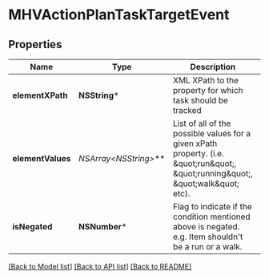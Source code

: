 # MHVActionPlanTaskTargetEvent

## Properties
Name | Type | Description | Notes
------------ | ------------- | ------------- | -------------
**elementXPath** | **NSString*** | XML XPath to the property for which task should be tracked | [optional] 
**elementValues** | **NSArray&lt;NSString*&gt;*** | List of all of the possible values for a given xPath property. (i.e. \&quot;run\&quot;, \&quot;running\&quot;, \&quot;walk\&quot; etc). | [optional] 
**isNegated** | **NSNumber*** | Flag to indicate if the condition mentioned above is negated. e.g. Item shouldn&#39;t be a run or a walk. | [optional] 

[[Back to Model list]](../README.md#documentation-for-models) [[Back to API list]](../README.md#documentation-for-api-endpoints) [[Back to README]](../README.md)


